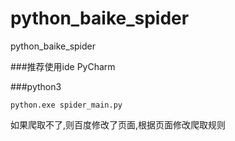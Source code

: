 # python_baike_spider
python_baike_spider

###推荐使用ide PyCharm

###python3

    python.exe spider_main.py

如果爬取不了,则百度修改了页面,根据页面修改爬取规则
